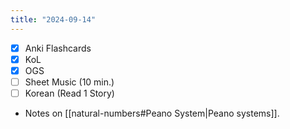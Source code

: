 ```yaml
---
title: "2024-09-14"
---
```


- [x] Anki Flashcards
- [x] KoL
- [x] OGS
- [ ] Sheet Music (10 min.)
- [ ] Korean (Read 1 Story)

* Notes on [[natural-numbers#Peano System|Peano systems]].